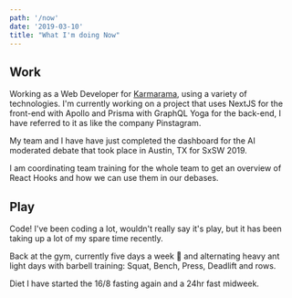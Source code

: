 ```yaml
---
path: '/now'
date: '2019-03-10'
title: "What I'm doing Now"
---
```


## Work

Working as a Web Developer for [Karmarama], using a variety of
technologies. I'm currently working on a project that uses NextJS for
the front-end with Apollo and Prisma with GraphQL Yoga for the
back-end, I have referred to it as like the company Pinstagram.

My team and I have have just completed the dashboard for the AI
moderated debate that took place in Austin, TX for SxSW 2019.

I am coordinating team training for the whole team to get an overview
of React Hooks and how we can use them in our debases.

## Play

Code! I've been coding a lot, wouldn't really say it's play, but it
has been taking up a lot of my spare time recently.

Back at the gym, currently five days a week 😬 and alternating heavy
ant light days with barbell training: Squat, Bench, Press, Deadlift
and rows.

Diet I have started the 16/8 fasting again and a 24hr fast midweek.

<!-- Links -->

[karmarama]: https://www.karmarama.com/
[see food diet]: # 'I see food, I eat it!'
